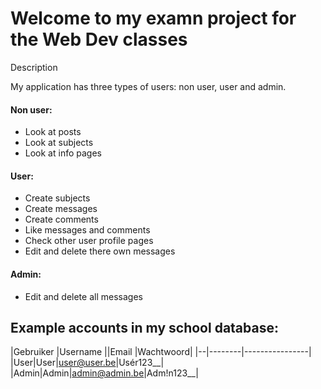 # Welcome to my examn project for the Web Dev classes

Description

My application has three types of users: non user, user and admin.

#### Non user:
* Look at posts
* Look at subjects
* Look at info pages

#### User:
* Create subjects
* Create messages
* Create comments
* Like messages and comments
* Check other user profile pages
* Edit and delete there own messages

#### Admin:
* Edit and delete all messages

## Example accounts in my school database:
|Gebruiker |Username ||Email |Wachtwoord|
|--|--------|----------------|
|User|User|user@user.be|Usér123__|
|Admin|Admin|admin@admin.be|Adm!n123__|
